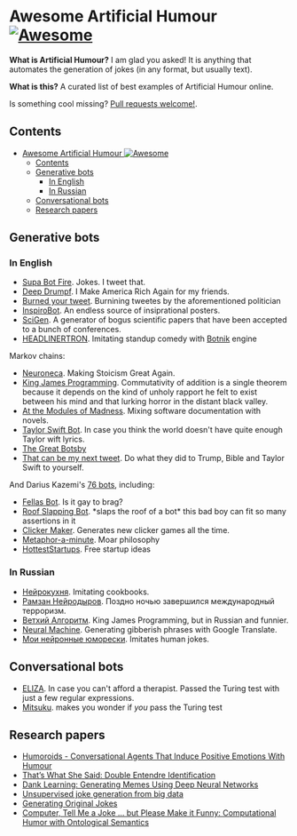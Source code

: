 # Awesome Artificial Humour [![Awesome](https://awesome.re/badge.svg)](https://github.com/vadim0x60/awesome-artificial-humour)

**What is Artificial Humour?** I am glad you asked! It is anything that automates the generation of jokes (in any format, but usually text). 

**What is this?** A curated list of best  examples of Artificial Humour online. 

Is something cool missing? [Pull requests welcome!](contributing.md).

## Contents

- [Awesome Artificial Humour ![Awesome](https://github.com/vadim0x60/awesome-artificial-humour)](#awesome-artificial-humour-)
  - [Contents](#contents)
  - [Generative bots](#generative-bots)
    - [In English](#in-english)
    - [In Russian](#in-russian)
  - [Conversational bots](#conversational-bots)
  - [Research papers](#research-papers)

## Generative bots

### In English

- [Supa Bot Fire](https://twitter.com/supabotfire). Jokes. I tweet that.
- [Deep Drumpf](https://twitter.com/DeepDrumpf). I Make America Rich Again for my friends.
- [Burned your tweet](https://twitter.com/burnedyourtweet). Burnining tweetes by the aforementioned politician
- [InspiroBot](https://inspirobot.me). An endless source of insiprational posters.
- [SciGen](https://pdos.csail.mit.edu/archive/scigen/). A generator of bogus scientific papers that have been accepted to a bunch of conferences.
- [HEADLINERTRON](https://twitter.com/HEADLINERTRON). Imitating standup comedy with [Botnik](https://botnik.org) engine

Markov chains:
- [Neuroneca](https://twitter.com/Neuroneca). Making Stoicism Great Again.
- [King James Programming](http://kingjamesprogramming.tumblr.com). Commutativity of addition is a single theorem because it depends on the kind of unholy rapport he felt to exist between his mind and that lurking horror in the distant black valley.
- [At the Modules of Madness](http://thedoomthatcametopuppet.tumblr.com). Mixing software documentation with novels.
- [Taylor Swift Bot](https://twitter.com/BotTaylorSwift). In case you think the world doesn't have quite enough Taylor wift lyrics.
- [The Great Botsby](https://twitter.com/GatsbyBot)
- [That can be my next tweet](http://yes.thatcan.be/my/next/tweet/). Do what they did to Trump, Bible and Taylor Swift to yourself.

And Darius Kazemi's [76 bots](https://twitter.com/tinysubversions/lists/darius-kazemi-s-bots/members), including:
- [Fellas Bot](https://twitter.com/FellasBot). Is it gay to brag?
- [Roof Slapping Bot](https://twitter.com/RoofSlappingBot). \*slaps the roof of a bot\* this bad boy can fit so many assertions in it
- [Clicker Maker](https://twitter.com/ClickerMaker). Generates new clicker games all the time.
- [Metaphor-a-minute](https://twitter.com/metaphorminute). Moar philosophy
- [HottestStartups](https://twitter.com/HottestStartups). Free startup ideas

### In Russian

- [Нейрокухня](https://vk.com/cooktech). Imitating cookbooks.
- [Рамзан Нейродыров](https://twitter.com/neuromzan). Поздно ночью завершился международный терроризм.
- [Ветхий Алгоритм](https://twitter.com/alg_testament). King James Programming, but in Russian and funnier.
- [Neural Machine](https://twitter.com/neural_machine). Generating gibberish phrases with Google Translate.
- [Мои нейронные юморески](https://vk.com/neuraljumoresques). Imitates human jokes.

## Conversational bots

- [ELIZA](https://en.wikipedia.org/wiki/ELIZA). In case you can't afford a therapist. Passed the Turing test with just a few regular expressions.
- [Mitsuku](https://www.pandorabots.com/mitsuku/). makes you wonder if _you_ pass the Turing test

## Research papers

- [Humoroids - Conversational Agents That Induce Positive Emotions With Humour](https://eprints.lib.hokudai.ac.jp/dspace/bitstream/2115/63991/1/Humoroids%20-%20Coversational%20Agents%20That%20Induce%20Positive%20Emotions%20with%20Humor.pdf)
- [That’s What She Said: Double Entendre Identification](http://www.aclweb.org/anthology/P11-2016)
- [Dank Learning: Generating Memes Using Deep Neural Networks](https://arxiv.org/abs/1806.04510)
- [Unsupervised joke generation from big data](http://homepages.inf.ed.ac.uk/s0894589/petrovic13unsupervised.pdf)
- [Generating Original Jokes](http://www.cse.scu.edu/~mwang2/projects/NLP_generateOriginalJokes_18w.pdf)
- [Computer, Tell Me a Joke ... but Please Make it Funny: Computational Humor with Ontological Semantics](https://www.aaai.org/Papers/FLAIRS/2006/Flairs06-148.pdf)
